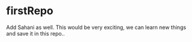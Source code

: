 # firstRepo

Add Sahani as well. This would be very exciting, we can learn new things and save it in this repo..
